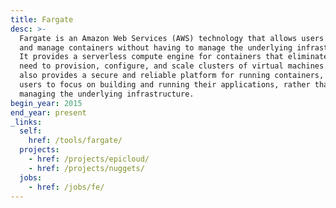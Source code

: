 ```yaml
---
title: Fargate
desc: >-
  Fargate is an Amazon Web Services (AWS) technology that allows users to deploy
  and manage containers without having to manage the underlying infrastructure.
  It provides a serverless compute engine for containers that eliminates the
  need to provision, configure, and scale clusters of virtual machines. Fargate
  also provides a secure and reliable platform for running containers, allowing
  users to focus on building and running their applications, rather than
  managing the underlying infrastructure.
begin_year: 2015
end_year: present
_links:
  self:
    href: /tools/fargate/
  projects:
    - href: /projects/epicloud/
    - href: /projects/nuggets/
  jobs:
    - href: /jobs/fe/
---
```

